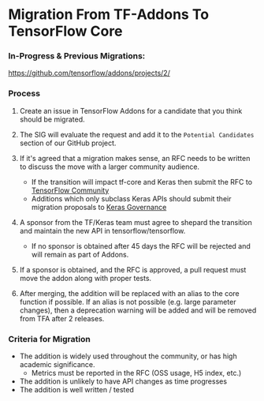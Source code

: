 # Migration From TF-Addons To TensorFlow Core

### In-Progress & Previous Migrations:
https://github.com/tensorflow/addons/projects/2/

### Process 
1. Create an issue in TensorFlow Addons for a candidate that you think should be 
migrated. 
2. The SIG will evaluate the request and add it to the `Potential Candidates` section 
of our GitHub project.
3. If it's agreed that a migration makes sense, an RFC needs to be written to discuss 
the move with a larger community audience. 
    * If the transition will impact tf-core and Keras then submit the RFC to 
    [TensorFlow Community](https://github.com/tensorflow/community)
    * Additions which only subclass Keras APIs should submit their migration proposals to 
    [Keras Governance](https://github.com/keras-team/governance)
    
4. A sponsor from the TF/Keras team must agree to shepard the transition and maintain 
the new API in tensorflow/tensorflow.
   * If no sponsor is obtained after 45 days the RFC will be rejected and will remain 
   as part of Addons.
5. If a sponsor is obtained, and the RFC is approved, a pull request must move the 
addon along with proper tests.
6. After merging, the addition will be replaced with an alias to the core function 
if possible. If an alias is not possible (e.g. large parameter changes), then a deprecation 
warning will be added and will be removed from TFA after 2 releases. 


### Criteria for Migration
* The addition is widely used throughout the community, or has high academic significance.
    * Metrics must be reported in the RFC (OSS usage, H5 index, etc.)
* The addition is unlikely to have API changes as time progresses
* The addition is well written / tested
